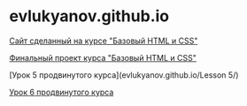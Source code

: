 # evlukyanov.github.io


[Сайт сделанный на курсе "Базовый HTML и CSS"](evlukyanov.github.io/Lukyanov_base/)

[Финальный проект курса "Базовый HTML и CSS"](evlukyanov.github.io/Final_project/)

[Урок 5 продвинутого курса](evlukyanov.github.io/Lesson 5/)

[Урок 6 продвинутого курса](evlukyanov.github.io/Lesson_6/)
